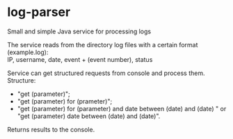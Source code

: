 # log-parser
Small and simple Java service for processing logs

The service reads from the directory log files with a certain format (example.log):  
IP, username, date, event + (event number), status  

Service can get structured requests from console and process them.  
Structure:
- "get (parameter)";
- "get (parameter) for (prameter)";
- "get (parameter) for (parameter) and date between (date) and (date) " or "get (parameter) date between (date) and (date)".  

Returns results to the console.
